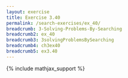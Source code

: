 ```yaml
---
layout: exercise
title: Exercise 3.40
permalink: /search-exercises/ex_40/
breadcrumb: 3-Solving-Problems-By-Searching
breadcrumb2: ex_40
breadcrumb3: 3solvingProblemsBySearching
breadcrumb4: ch3ex40
breadcrumb5: ex3.40
---
```


{% include mathjax_support %}

